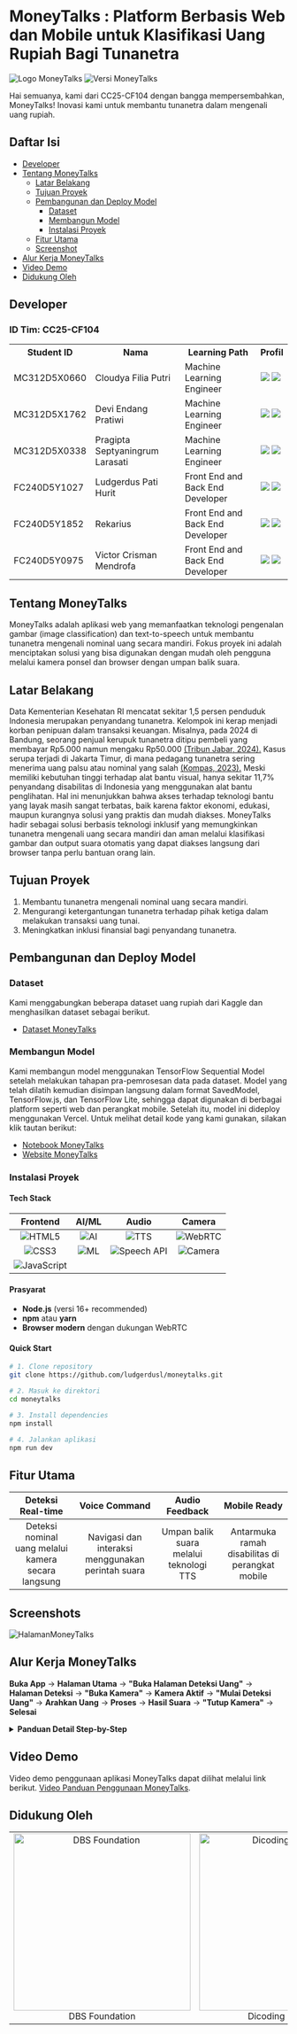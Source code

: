 # MoneyTalks : Platform Berbasis Web dan Mobile untuk Klasifikasi Uang Rupiah Bagi Tunanetra

![Logo MoneyTalks](https://raw.githubusercontent.com/Pragiptalrs/Capstone-MoneyTalks/main/logomoneytalks.png)
![Versi MoneyTalks](https://raw.githubusercontent.com/Pragiptalrs/Capstone-MoneyTalks/main/versimoneytalks.png)

Hai semuanya, kami dari CC25-CF104 dengan bangga mempersembahkan, MoneyTalks! 
Inovasi kami untuk membantu tunanetra dalam mengenali uang rupiah.

## Daftar Isi

- [Developer](#developer)
- [Tentang MoneyTalks](#tentang-moneytalks)
  - [Latar Belakang](#latar-belakang)
  - [Tujuan Proyek](#tujuan-proyek)
  - [Pembangunan dan Deploy Model](#pembangunan-dan-deploy-model)
    - [Dataset](#dataset)
    - [Membangun Model](#membangun-model)
    - [Instalasi Proyek](#instalasi-proyek)
  - [Fitur Utama](#fitur-utama)
  - [Screenshot](#screenshot)
- [Alur Kerja MoneyTalks](#alur-kerja-moneytalks)
- [Video Demo](#video-demo)
- [Didukung Oleh](#didukung-oleh)

## Developer

<div>
  <h3>ID Tim: CC25-CF104</h3>
  <table>
    <tr>
      <th>Student ID</th>
      <th>Nama</th>
      <th>Learning Path</th>
      <th>Profil</th>
    </tr>
    <tr>
      <td>MC312D5X0660</td>
      <td>Cloudya Filia Putri</td>
      <td>Machine Learning Engineer</td>
    <td>
        <a href="https://github.com/cloudyafilia"><img src="https://img.shields.io/badge/github-121013?style=for-the-badge&logo=github&logoColor=white"></a>
        <a href="https://www.linkedin.com/in/cloudyafilia/"><img src="https://img.shields.io/badge/linkedin-%230077B5.svg?style=for-the-badge&logo=linkedin&logoColor=white"></a>
      </td>
    </tr>
    <tr>
      <td>MC312D5X1762</td>
      <td>Devi Endang Pratiwi</td>
      <td>Machine Learning Engineer</td>
    <td>
        <a href="https://github.com/deviendangpratiwi"><img src="https://img.shields.io/badge/github-121013?style=for-the-badge&logo=github&logoColor=white"></a>
        <a href="https://www.linkedin.com/in/deviendangpratiwi/"><img src="https://img.shields.io/badge/linkedin-%230077B5.svg?style=for-the-badge&logo=linkedin&logoColor=white"></a>
      </td>
    </tr>
    <tr>
      <td>MC312D5X0338</td>
      <td>Pragipta Septyaningrum Larasati</td>
      <td>Machine Learning Engineer</td>
    <td>
        <a href="https://github.com/pragiptalrs"><img src="https://img.shields.io/badge/github-121013?style=for-the-badge&logo=github&logoColor=white"></a>
        <a href="https://www.linkedin.com/in/pragiptaseptyaningrumlarasati/"><img src="https://img.shields.io/badge/linkedin-%230077B5.svg?style=for-the-badge&logo=linkedin&logoColor=white"></a>
      </td>
    </tr>
    <tr>
      <td>FC240D5Y1027</td>
      <td>Ludgerdus Pati Hurit</td>
      <td>Front End and Back End Developer</td>
    <td>
        <a href="https://github.com/Ludger-alvurza"><img src="https://img.shields.io/badge/github-121013?style=for-the-badge&logo=github&logoColor=white"></a>
        <a href="https://www.linkedin.com/in/ludgerdus-pati-hurit-331181266/"><img src="https://img.shields.io/badge/linkedin-%230077B5.svg?style=for-the-badge&logo=linkedin&logoColor=white"></a>
      </td>
    </tr>
    <tr>
      <td>FC240D5Y1852</td>
      <td>Rekarius</td>
      <td>Front End and Back End Developer</td>
   <td>
        <a href="https://github.com/rekarius"><img src="https://img.shields.io/badge/github-121013?style=for-the-badge&logo=github&logoColor=white"></a>
        <a href="https://www.linkedin.com/in/rekarius/"><img src="https://img.shields.io/badge/linkedin-%230077B5.svg?style=for-the-badge&logo=linkedin&logoColor=white"></a>
      </td>
    </tr>
    <tr>
      <td>FC240D5Y0975</td>
      <td>Victor Crisman Mendrofa</td>
      <td>Front End and Back End Developer</td>
   <td>
        <a href="https://github.com/victor-CN-26"><img src="https://img.shields.io/badge/github-121013?style=for-the-badge&logo=github&logoColor=white"></a>
        <a href="https://www.linkedin.com/in/victor-crisman-mendrofa-1b2bba275/"><img src="https://img.shields.io/badge/linkedin-%230077B5.svg?style=for-the-badge&logo=linkedin&logoColor=white"></a>
      </td>
    </tr>
  </table>
</div>

## Tentang MoneyTalks

MoneyTalks adalah aplikasi web yang memanfaatkan teknologi pengenalan gambar (image classification) dan text-to-speech untuk membantu tunanetra mengenali nominal uang secara mandiri. Fokus proyek ini adalah menciptakan solusi yang bisa digunakan dengan mudah oleh pengguna melalui kamera ponsel dan browser dengan umpan balik suara.

## Latar Belakang

Data Kementerian Kesehatan RI mencatat sekitar 1,5 persen penduduk Indonesia merupakan penyandang tunanetra. Kelompok ini kerap menjadi korban penipuan dalam transaksi keuangan. Misalnya, pada 2024 di Bandung, seorang penjual kerupuk tunanetra ditipu pembeli yang membayar Rp5.000 namun mengaku Rp50.000 [(Tribun Jabar, 2024).](https://jabar.tribunnews.com/2024/11/06/kisah-pilu-penjual-kerupuk-tunanetra-ditipu-pembeli-bayar-pakai-uang-rp-5-ribu-ngakunya-rp-50-ribu) Kasus serupa terjadi di Jakarta Timur, di mana pedagang tunanetra sering menerima uang palsu atau nominal yang salah [(Kompas, 2023).](https://megapolitan.kompas.com/read/2023/02/22/06261591/kisah-pilu-pedagang-tunanetra-kerap-ditipu-pembeli-yang-bayar-pakai-uang) Meski memiliki kebutuhan tinggi terhadap alat bantu visual, hanya sekitar 11,7% penyandang disabilitas di Indonesia yang menggunakan alat bantu penglihatan. Hal ini menunjukkan bahwa akses terhadap teknologi bantu yang layak masih sangat terbatas, baik karena faktor ekonomi, edukasi, maupun kurangnya solusi yang praktis dan mudah diakses. MoneyTalks hadir sebagai solusi berbasis teknologi inklusif yang memungkinkan tunanetra mengenali uang secara mandiri dan aman melalui klasifikasi gambar dan output suara otomatis yang dapat diakses langsung dari browser tanpa perlu bantuan orang lain.

## Tujuan Proyek

1. Membantu tunanetra mengenali nominal uang secara mandiri.
2. Mengurangi ketergantungan tunanetra terhadap pihak ketiga dalam melakukan transaksi uang tunai.
3. Meningkatkan inklusi finansial bagi penyandang tunanetra.

## Pembangunan dan Deploy Model

### Dataset

Kami menggabungkan beberapa dataset uang rupiah dari Kaggle dan menghasilkan dataset sebagai berikut.

- [Dataset MoneyTalks](https://drive.google.com/file/d/1pfp23p8zYdz1zAOaEw4fEYiHFXm4ixvJ/view?usp=sharing)

### Membangun Model

Kami membangun model menggunakan TensorFlow Sequential Model setelah melakukan tahapan pra-pemrosesan data pada dataset. Model yang telah dilatih kemudian disimpan langsung dalam format SavedModel, TensorFlow.js, dan TensorFlow Lite, sehingga dapat digunakan di berbagai platform seperti web dan perangkat mobile. Setelah itu, model ini dideploy menggunakan Vercel.
Untuk melihat detail kode yang kami gunakan, silakan klik tautan berikut:

- [Notebook MoneyTalks](https://colab.research.google.com/drive/114lNiIakORxkFqQPaWJayhMHSfSsAAwM#scrollTo=mMLZesHm5F2I)
- [Website MoneyTalks](https://money-talks-final.vercel.app/)

### Instalasi Proyek

</div>

#### Tech Stack

<div>

|                                                   **Frontend**                                                    |                                                      **AI/ML**                                                      |                                                       **Audio**                                                       |                                                  **Camera**                                                  |
| :---------------------------------------------------------------------------------------------------------------: | :-----------------------------------------------------------------------------------------------------------------: | :-------------------------------------------------------------------------------------------------------------------: | :----------------------------------------------------------------------------------------------------------: |
|        ![HTML5](https://img.shields.io/badge/HTML5-E34F26?style=for-the-badge&logo=html5&logoColor=white)         | ![AI](https://img.shields.io/badge/Image_Classification-FF6B6B?style=for-the-badge&logo=tensorflow&logoColor=white) |      ![TTS](https://img.shields.io/badge/Text_to_Speech-4ECDC4?style=for-the-badge&logo=google&logoColor=white)       |    ![WebRTC](https://img.shields.io/badge/WebRTC-333333?style=for-the-badge&logo=webrtc&logoColor=white)     |
|          ![CSS3](https://img.shields.io/badge/CSS3-1572B6?style=for-the-badge&logo=css3&logoColor=white)          |     ![ML](https://img.shields.io/badge/Machine_Learning-FF9500?style=for-the-badge&logo=python&logoColor=white)     | ![Speech API](https://img.shields.io/badge/Web_Speech_API-45B7D1?style=for-the-badge&logo=javascript&logoColor=white) | ![Camera](https://img.shields.io/badge/Camera_Access-96CEB4?style=for-the-badge&logo=camera&logoColor=white) |
| ![JavaScript](https://img.shields.io/badge/JavaScript-F7DF1E?style=for-the-badge&logo=javascript&logoColor=black) |

#### Prasyarat

- **Node.js** (versi 16+ recommended)
- **npm** atau **yarn**
- **Browser modern** dengan dukungan WebRTC

#### Quick Start

```bash
# 1. Clone repository
git clone https://github.com/ludgerdusl/moneytalks.git

# 2. Masuk ke direktori
cd moneytalks

# 3. Install dependencies
npm install

# 4. Jalankan aplikasi
npm run dev
```
## Fitur Utama
<div>

|                **Deteksi Real-time**               |                 **Voice Command**                |            **Audio Feedback**          |                 **Mobile Ready**               |
| :-------------------------------------------------: | :-----------------------------------------------: | :-------------------------------------: | :---------------------------------------------: |
| Deteksi nominal uang melalui kamera secara langsung | Navigasi dan interaksi menggunakan perintah suara | Umpan balik suara melalui teknologi TTS | Antarmuka ramah disabilitas di perangkat mobile |

## Screenshots

![HalamanMoneyTalks](https://raw.githubusercontent.com/Pragiptalrs/Capstone-MoneyTalks/main/HalamanMoneyTalks.png)

## Alur Kerja MoneyTalks

</div>

**Buka App** → **Halaman Utama** → **"Buka Halaman Deteksi Uang"** → **Halaman Deteksi** → **"Buka Kamera"** → **Kamera Aktif** → **"Mulai Deteksi Uang"** → **Arahkan Uang** → **Proses** → **Hasil Suara** → **"Tutup Kamera"** → **Selesai**

</div>

<details>
<summary><strong>Panduan Detail Step-by-Step</strong></summary>

<br>

### 1️. **Membuka Aplikasi**

```
Buka aplikasi MoneyTalks atau kunjungi website MoneyTalks
Anda akan masuk ke halaman selamat datang
```

### 2️. **Navigasi ke Halaman Deteksi**

```
Di halaman selamat datang, ucapkan: "Buka Halaman Deteksi Uang"
Sistem akan mengarahkan Anda ke halaman deteksi
```

### 3️. **Mengaktifkan Kamera**

```
Di halaman deteksi uang, ucapkan: "Buka Kamera"
Kamera akan aktif dan siap digunakan
```

### 4️. **Memulai Proses Deteksi**

```
Ucapkan: "Mulai Deteksi Uang"
Arahkan uang kertas pada kamera dengan posisi yang benar
Pastikan uang terlihat jelas dan pencahayaan cukup
```

### 5️. **Menunggu Hasil**

```
Tunggu hingga sistem selesai memproses gambar
Dengarkan output suara yang akan menyebutkan nominal uang
```

### 6️. **Menutup Aplikasi**

```
Setelah selesai, ucapkan: "Tutup Kamera"
Kamera akan tertutup dan proses deteksi berhenti
```

> **Tips Penggunaan Optimal:**
>
> - Pastikan uang kertas dalam kondisi baik dan tidak terlipat
> - Gunakan pencahayaan yang cukup untuk hasil deteksi terbaik
> - Posisikan uang tegak lurus dengan kamera
> - Tunggu sebentar setelah memberikan perintah suara

</details>

## Video Demo

Video demo penggunaan aplikasi MoneyTalks dapat dilihat melalui link berikut. [Video Panduan Penggunaan MoneyTalks](link).

## Didukung Oleh

<table>
  <tr>
    <td align="center">
      <img src="https://raw.githubusercontent.com/Pragiptalrs/Capstone-MoneyTalks/main/logodbs.webp" alt="DBS Foundation" width="320"/><br>DBS Foundation
    </td>
    <td align="center">
      <img src="https://raw.githubusercontent.com/Pragiptalrs/Capstone-MoneyTalks/main/logo_dicoding.png" alt="Dicoding Indonesia" width="320"/><br>Dicoding Indonesia
    </td>
  </tr>
</table>
